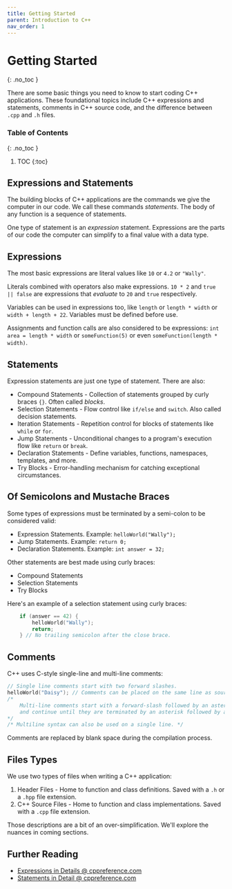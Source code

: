 ```yaml
---
title: Getting Started
parent: Introduction to C++
nav_order: 1
---
```


<!--prettier-ignore-start-->
# Getting Started
{: .no_toc }

There are some basic things you need to know to start coding C++ applications. These foundational topics include C++ expressions and statements, comments in C++ source code, and the difference between `.cpp` and `.h` files.

### Table of Contents
{: .no_toc }

1. TOC
{:toc}

<!--prettier-ignore-end-->

## Expressions and Statements

The building blocks of C++ applications are the commands we give the computer in our code. We call these commands _statements_. The body of any function is a sequence of statements.

One type of statement is an _expression_ statement. Expressions are the parts of our code the computer can simplify to a final value with a data type.

## Expressions

The most basic expressions are literal values like `10` or `4.2` or `"Wally"`.

Literals combined with operators also make expressions. `10 * 2` and `true || false` are expressions that _evaluate_ to `20` and `true` respectively.

Variables can be used in expressions too, like `length` or `length * width` or `width + length + 22`. Variables must be defined before use.

Assignments and function calls are also considered to be expressions: `int area = length * width` or `someFunction(5)` or even `someFunction(length * width)`.

## Statements

Expression statements are just one type of statement. There are also:

- Compound Statements - Collection of statements grouped by curly braces `{}`. Often called _blocks_.
- Selection Statements - Flow control like `if/else` and `switch`. Also called decision statements.
- Iteration Statements - Repetition control for blocks of statements like `while` or `for`.
- Jump Statements - Unconditional changes to a program's execution flow like `return` or `break`.
- Declaration Statements - Define variables, functions, namespaces, templates, and more.
- Try Blocks - Error-handling mechanism for catching exceptional circumstances.

## Of Semicolons and Mustache Braces

Some types of expressions must be terminated by a semi-colon to be considered valid:

- Expression Statements. Example: `helloWorld("Wally");`
- Jump Statements. Example: `return 0;`
- Declaration Statements. Example: `int answer = 32;`

Other statements are best made using curly braces:

- Compound Statements
- Selection Statements
- Try Blocks

Here's an example of a selection statement using curly braces:

```cpp
    if (answer == 42) {
        helloWorld("Wally");
        return;
    } // No trailing semicolon after the close brace.
```

## Comments

C++ uses C-style single-line and multi-line comments:

```cpp
// Single line comments start with two forward slashes.
helloWorld("Daisy"); // Comments can be placed on the same line as source code.
/*
    Multi-line comments start with a forward-slash followed by an asterisk,
    and continue until they are terminated by an asterisk followed by a forward-slash.
*/
/* Multiline syntax can also be used on a single line. */
```

Comments are replaced by blank space during the compilation process.

## Files Types

We use two types of files when writing a C++ application:

1. Header Files - Home to function and class definitions. Saved with a `.h` or a `.hpp` file extension.
2. C++ Source Files - Home to function and class implementations. Saved with a `.cpp` file extension.

Those descriptions are a bit of an over-simplification. We'll explore the nuances in coming sections.

## Further Reading

- [Expressions in Details @ cppreference.com](https://en.cppreference.com/w/cpp/language/expressions)
- [Statements in Detail @ cppreference.com](https://en.cppreference.com/w/cpp/language/statements)

